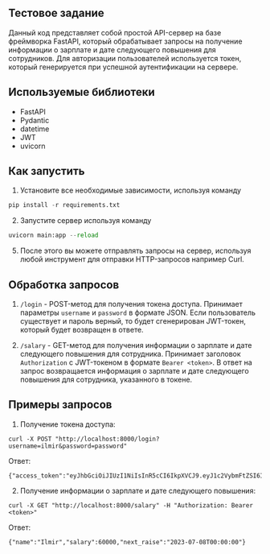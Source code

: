 
## Тестовое задание

Данный код представляет собой простой API-сервер на базе фреймворка FastAPI, который обрабатывает запросы на получение информации о зарплате и дате следующего повышения для сотрудников. Для авторизации пользователей используется токен, который генерируется при успешной аутентификации на сервере.

## Используемые библиотеки

-   FastAPI
-   Pydantic
-   datetime
-   JWT
-   uvicorn

## Как запустить

1.  Установите все необходимые зависимости, используя команду 
```python
pip install -r requirements.txt
```
2.  Запустите сервер используя команду 
```python
uvicorn main:app --reload
```
5.  После этого вы можете отправлять запросы на сервер, используя любой инструмент для отправки HTTP-запросов например Curl.

## Обработка запросов

1.  `/login`  - POST-метод для получения токена доступа. Принимает параметры  `username`  и  `password`  в формате JSON. Если пользователь существует и пароль верный, то будет сгенерирован JWT-токен, который будет возвращен в ответе.
    
2.  `/salary`  - GET-метод для получения информации о зарплате и дате следующего повышения для сотрудника. Принимает заголовок  `Authorization`  с JWT-токеном в формате  `Bearer <token>`. В ответ на запрос возвращается информация о зарплате и дате следующего повышения для сотрудника, указанного в токене.
    

## Примеры запросов

1.  Получение токена доступа:



```
curl -X POST "http://localhost:8000/login?username=ilmir&password=password" 
```

Ответ:



```
{"access_token":"eyJhbGciOiJIUzI1NiIsInR5cCI6IkpXVCJ9.eyJ1c2VybmFtZSI6ImlsbWlyIiwiZXhwIjoxNjg1Nzg5NTcyfQ.Hmvz_sxaPaYkIohRkY27QT41BFmiQTc0Zwavckg2SHI","token_type":"bearer"}

```

2.  Получение информации о зарплате и дате следующего повышения:



```
curl -X GET "http://localhost:8000/salary" -H "Authorization: Bearer <token>"
```

Ответ:

```
{"name":"Ilmir","salary":60000,"next_raise":"2023-07-08T00:00:00"}
```
